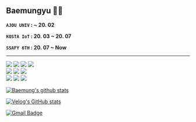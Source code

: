<!--
**Baemung/Baemung** is a ✨ _special_ ✨ repository because its `README.md` (this file) appears on your GitHub profile.
-->

## Baemungyu 👨‍💻

<div>
  
**`AJOU UNIV` : ~ 20. 02**
 
**`KOSTA IoT` : 20. 03 ~ 20. 07**
 
**`SSAFY 6TH` : 20. 07 ~ Now**

</div> 

---

<div>
  
<img src="https://img.shields.io/badge/R-276DC3?style=flat-square&logo=R&logoColor=white"/></a>
<img src="https://img.shields.io/badge/Python-3766AB?style=flat-square&logo=Python&logoColor=white"/></a>
<img src="https://img.shields.io/badge/Opencv-5C3EE8?style=flat-square&logo=Opencv&logoColor=white"/></a>
<img src="https://img.shields.io/badge/Tensorflow-FF6F00?style=flat-square&logo=Tensorflow&logoColor=white"/></a>
<br>
<img src="https://img.shields.io/badge/.Net-512BD4?style=flat-square&logo=.Net&logoColor=white"/></a>
<img src="https://img.shields.io/badge/Arduino-00979D?style=flat-square&logo=Arduino&logoColor=white"/></a>
<img src="https://img.shields.io/badge/Raspberrypi-A22846?style=flat-square&logo=Raspberrypi&logoColor=white"/></a>
<br>
<img src="https://img.shields.io/badge/PostgreSQL-4169E1?style=flat-square&logo=PostgreSQL&logoColor=white"/></a>
<img src="https://img.shields.io/badge/MariaDB-003545?style=flat-square&logo=MariaDB&logoColor=white"/></a>
<img src="https://img.shields.io/badge/MS Server-CC2927?style=flat-square&logo=Microsoft SQL Server&logoColor=white"/></a>

</div>

[![Baemung's github stats](https://github-readme-stats.vercel.app/api?username=Baemung)](https://github.com/anuraghazra/github-readme-stats)

<div>
  
  [![Velog's GitHub stats](https://velog-readme-stats.vercel.app/api?name=bae_mung)](https://github.com/eungyeole/velog-readme-stats)

</div>


<div>
  
  [![Gmail Badge](https://img.shields.io/badge/Gmail-d14836?style=flat-square&logo=Gmail&logoColor=white&link=mailto:anvo930524@gmail.com)](mailto:anvo930524@gmail.com)
  
</div>
